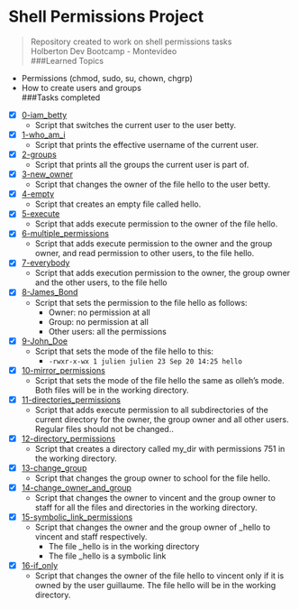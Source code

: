 # Shell Permissions Project  
> Repository created to work on shell permissions tasks  
> Holberton Dev Bootcamp - Montevideo  <br>
###Learned Topics  
* Permissions (chmod, sudo, su, chown, chgrp)
* How to create users and groups <br>
###Tasks completed
- [x] [0-iam_betty](https://github.com/cristian-encalada/holbertonschool-shell/blob/master/permissions/0-iam_betty)
	- Script that switches the current user to the user betty.
- [x] [1-who_am_i](https://github.com/cristian-encalada/holbertonschool-shell/blob/master/permissions/1-who_am_i)
	- Script that prints the effective username of the current user.
- [x] [2-groups](https://github.com/cristian-encalada/holbertonschool-shell/blob/master/permissions/2-groups)
	- Script that prints all the groups the current user is part of.
- [x] [3-new_owner](https://github.com/cristian-encalada/holbertonschool-shell/blob/master/permissions/3-new_owner)    
	- Script that changes the owner of the file hello to the user betty.
- [x] [4-empty](https://github.com/cristian-encalada/holbertonschool-shell/blob/master/permissions/4-empty)    
	- Script that creates an empty file called hello. 
- [x] [5-execute](https://github.com/cristian-encalada/holbertonschool-shell/blob/master/permissions/5-execute)
	- Script that adds execute permission to the owner of the file hello.
- [x] [6-multiple_permissions](https://github.com/cristian-encalada/holbertonschool-shell/blob/master/permissions/6-multiple_permissions)
	- Script that adds execute permission to the owner and the group owner, and read permission to other users, to the file hello.
- [x] [7-everybody](https://github.com/cristian-encalada/holbertonschool-shell/blob/master/permissions/7-everybody)
	- Script that adds execution permission to the owner, the group owner and the other users, to the file hello
- [x] [8-James_Bond](https://github.com/cristian-encalada/holbertonschool-shell/blob/master/permissions/8-James_Bond)
	- Script that sets the permission to the file hello as follows:
		- Owner: no permission at all
		- Group: no permission at all
		- Other users: all the permissions
- [x] [9-John_Doe](https://github.com/cristian-encalada/holbertonschool-shell/blob/master/permissions/9-John_Doe)
	- Script that sets the mode of the file hello to this:
		- ```-rwxr-x-wx 1 julien julien 23 Sep 20 14:25 hello```
- [x] [10-mirror_permissions](https://github.com/cristian-encalada/holbertonschool-shell/blob/master/permissions/10-mirror_permissions)
	- Script that sets the mode of the file hello the same as olleh’s mode. Both files will be in the working directory.
- [x] [11-directories_permissions](https://github.com/cristian-encalada/holbertonschool-shell/blob/master/permissions/11-directories_permissions)
	- Script that adds execute permission to all subdirectories of the current directory for the owner, the group owner and all other users. Regular files should not be changed..
- [x] [12-directory_permissions](https://github.com/cristian-encalada/holbertonschool-shell/blob/master/permissions/12-directory_permissions)
	- Script that creates a directory called my_dir with permissions 751 in the working directory.
- [x] [13-change_group](https://github.com/cristian-encalada/holbertonschool-shell/blob/master/permissions/13-change_group)
	- Script that changes the group owner to school for the file hello.
- [x] [14-change_owner_and_group](https://github.com/cristian-encalada/holbertonschool-shell/blob/master/permissions/14-change_owner_and_group)
	- Script that changes the owner to vincent and the group owner to staff for all the files and directories in the working directory.
- [x] [15-symbolic_link_permissions](https://github.com/cristian-encalada/holbertonschool-shell/blob/master/permissions/15-symbolic_link_permissions)
	- Script that changes the owner and the group owner of _hello to vincent and staff respectively.
		- The file _hello is in the working directory
		- The file _hello is a symbolic link
- [x] [16-if_only](https://github.com/cristian-encalada/holbertonschool-shell/blob/master/permissions/16-if_only)
	- Script that changes the owner of the file hello to vincent only if it is owned by the user guillaume. The file hello will be in the working directory.
